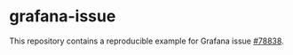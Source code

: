 # grafana-issue

This repository contains a reproducible example for Grafana issue [#78838](https://github.com/grafana/grafana/issues/78838).
